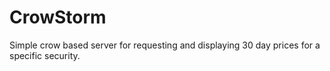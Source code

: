 # CrowStorm
Simple crow based server for requesting and displaying 30 day prices for a specific security.
